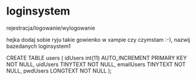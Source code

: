 # loginsystem
rejestracja/logowanie/wylogowanie

hejka
dodaj sobie ryju takie gowienko w xampie czy czymstam :-), nazwij bazedanych loginsystem1

CREATE TABLE users (
idUsers int(11) AUTO_INCREMENT PRIMARY KEY NOT NULL,
uidUsers TINYTEXT NOT NULL,
emailUsers TINYTEXT NOT NULL,
pwdUsers LONGTEXT NOT NULL
);

